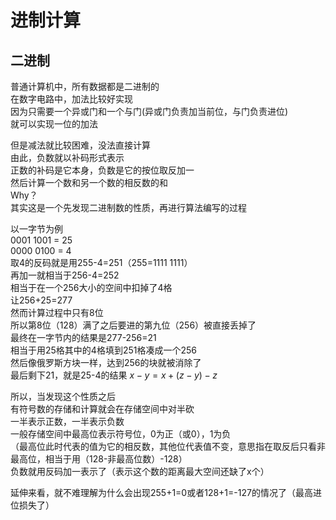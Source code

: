 ---
---

# 进制计算

## 二进制

普通计算机中，所有数据都是二进制的\
在数字电路中，加法比较好实现\
因为只需要一个异或门和一个与门(异或门负责加当前位，与门负责进位)\
就可以实现一位的加法

但是减法就比较困难，没法直接计算\
由此，负数就以补码形式表示\
正数的补码是它本身，负数是它的按位取反加一\
然后计算一个数和另一个数的相反数的和\
Why？\
其实这是一个先发现二进制数的性质，再进行算法编写的过程

以一字节为例\
0001 1001 = 25\
0000 0100 = 4\
取4的反码就是用255-4=251（255=1111 1111）\
再加一就相当于256-4=252\
相当于在一个256大小的空间中扣掉了4格\
让256+25=277\
然而计算过程中只有8位\
所以第8位（128）满了之后要进的第九位（256）被直接丢掉了\
最终在一字节内的结果是277-256=21\
相当于用25格其中的4格填到251格凑成一个256\
然后像俄罗斯方块一样，达到256的块就被消除了\
最后剩下21，就是25-4的结果
$x-y=x+(z-y)-z$

所以，当发现这个性质之后\
有符号数的存储和计算就会在存储空间中对半砍\
一半表示正数，一半表示负数\
一般存储空间中最高位表示符号位，0为正（或0），1为负\
（最高位此时代表的值为它的相反数，其他位代表值不变，意思指在取反后只看非最高位，相当于用（128-非最高位数）-128）\
负数就用反码加一表示了（表示这个数的距离最大空间还缺了x个）

延伸来看，就不难理解为什么会出现255+1=0或者128+1=-127的情况了（最高进位损失了）
